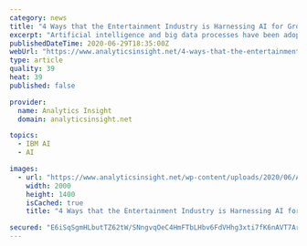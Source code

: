 ```yaml
---
category: news
title: "4 Ways that the Entertainment Industry is Harnessing AI for Growth"
excerpt: "Artificial intelligence and big data processes have been adopted by certain sectors within the entertainment industry for almost as long as the technology has been available. These days, the total AI 'spend' within the entertainment industry as a whole is around $329 million a year."
publishedDateTime: 2020-06-29T18:35:00Z
webUrl: "https://www.analyticsinsight.net/4-ways-that-the-entertainment-industry-is-harnessing-ai-for-growth/"
type: article
quality: 39
heat: 39
published: false

provider:
  name: Analytics Insight
  domain: analyticsinsight.net

topics:
  - IBM AI
  - AI

images:
  - url: "https://www.analyticsinsight.net/wp-content/uploads/2020/06/AI-and-entertainment.jpg"
    width: 2000
    height: 1400
    isCached: true
    title: "4 Ways that the Entertainment Industry is Harnessing AI for Growth"

secured: "E6iSqSgmHLbutTZ62tW/SNngvqOeC4HmFTbLHbv6FdVHhg3xti7fK6nAVT7ArsNTa2WDs/3sp0QCf5D6O90reJpCIGzFerUyxnup9Ji51QhB1poyQx452QtsAesDp/aU55JW0SgouLJBYkJS0nulG6x5u3o+nfoqjH2ZPwsyna4tJBcV6kpFPFGh5+n3KV7z0LD030dqVBo+C6sEWxcIUa/rZlMCKuWkWRQn3FS0ez1tZ/wlhByuXP7P1PYGkI9MkZ+sTQH9o/NKxtMiXIc8dSi7W7W1r6/TcAM0lpEYSjEf4fJ5x9VH4c5QW/2s5+zGUx/tpp44jJoecHdY02ICPQ==;TK3wa7DiU7gqrDYgbV702g=="
---
```


